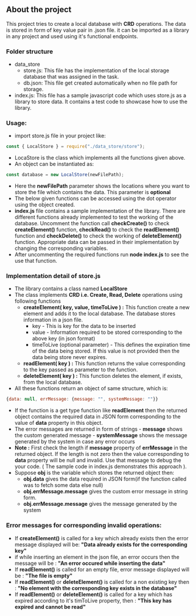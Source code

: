 ## About the project

This project tries to create a local database with **CRD** operations. The data is stored in form of key value pair in .json file. it can be imported as a library in any project and used using it's functional endpoints.

### Folder structure

- data_store
  - store.js: This file has the implementation of the local storage database that was assigned in the task.
  - db.json: This file get created automatically when no file path for storage.
- index.js: This file has a sample javascript code which uses store.js as a library to store data. It contains a test code to showcase how to use the library.

### Usage:

- import store.js file in your project like:

```javascript
const { LocalStore } = require("./data_store/store");
```

- LocaStore is the class which implements all the functions given above.
- An object can be instantiated as:

```javascript
const database = new LocalStore(newFilePath);
```

- Here the **newFilePath** parameter shows the locations where you want to store the file which contains the data. This parameter is **optional**
- The below given functions can be accessed using the dot operator using the object created.
- **index.js** file contains a sample implementation of the library. There are different functions already implemented to test the working of the database. Uncomment the function call **checkCreate()** to check **createElement()** function, **checkRead()** to check the **readElement()** function and **checkDelete()** to check the working of **deleteElement()** function. Appropriate data can be passed in their implementation by changing the corresponding variables.
- After uncommenting the required functions run **node index.js** to see the use that function.

### Implementation detail of store.js

- The library contains a class named **LocalStore**
- The class implements **CRD i.e. Create, Read, Delete** operations using following functions
  - **createElement( key, value, timeToLive ) :** This function create a new element and adds it to the local database. The database stores information in a json file.
    - key - This is key for the data to be inserted
    - value - Information required to be stored corresponding to the above key (in json format)
    - timeToLive (optional parameter) - This defines the expiration time of the data being stored. If this value is not provided then the data being store never expires.
  - **readElement( key ) :** This function returns the value corresponding to the key passed as parameter to the function.
  - **deleteElement( key ) :** This function deletes the element, if exists, from the local database.
- All these functions return an object of same structure, which is:

```javascript
{data: null, errMessage: {message: "", systemMessage: ""}}
```

- If the function is a get type function like **readElement** then the returned object contains the required data in JSON form corresponding to the value of **data** property in this object.
- The error messages are returned in form of strings - **message** shows the custom generated message - **systemMessage** shows the message generated by the system in case any error occurs
- **Note :** First check the length if **message** property of **errMessage** in the returned object. If the length is not zero then the value corresponding to **data** property will be null and invalid. Use that message to debug the your code. ( The sample code in index.js demonstrates this approach ).
- Suppose **obj** is the variable which stores the returned object then:
  - **obj.data** gives the data required in JSON form(if the function called was to fetch some data else null)
  - **obj.errMessage.message** gives the custom error message in string form.
  - **obj.errMessage.message** gives the message generated by the system

### Error messages for corresponding invalid operations:

- If **createElement()** is called for a key which already exists then the error message displayed will be: **"Data already exists for the corresponding key"**
- if while inserting an element in the json file, an error occurs then the message will be : **"An error occured while inserting the data"**
- If **readElement()** is called for an empty file, error message displayed will be : **"The file is empty"**
- If **readElement()** or **deleteElement()** is called for a non existing key then : **"No element with the corresponding key exists in the database"**
- If **readElement()** or **deleteElement()** is called for a key which has expired according to it's timToLive property, then : **"This key has expired and cannot be read"**
